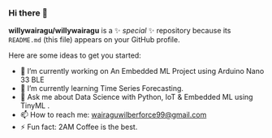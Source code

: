 ### Hi there 👋

**willywairagu/willywairagu** is a ✨ _special_ ✨ repository because its `README.md` (this file) appears on your GitHub profile.

Here are some ideas to get you started:

- 🔭 I’m currently working on An Embedded ML Project using Arduino Nano 33 BLE
- 🌱 I’m currently learning Time Series Forecasting.
- 💬 Ask me about Data Science with Python, IoT & Embedded ML using TinyML .
- 📫 How to reach me: wairaguwilberforce99@gmail.com
- ⚡ Fun fact: 2AM Coffee is the best.
